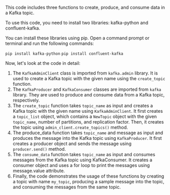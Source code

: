 This code includes three functions to create, produce, and consume data in a Kafka topic.

To use this code, you need to install two libraries: kafka-python and confluent-kafka.

You can install these libraries using pip. Open a command prompt or terminal and run the following commands:

`pip install kafka-python`
`pip install confluent-kafka`

Now, let's look at the code in detail:

1. The `KafkaAdminClient` class is imported from `kafka.admin` library. It is used to create a Kafka topic with the given name using the `create_topic` function.
2. The `KafkaProducer` and `KafkaConsumer` classes are imported from `kafka` library. They are used to produce and consume data from a Kafka topic, respectively.
3. The `create_topic` function takes `topic_name` as input and creates a Kafka topic with the given name using `KafkaAdminClient`. It first creates a `topic_list` object, which contains a `NewTopic` object with the given `topic_name`, number of partitions, and replication factor. Then, it creates the topic using `admin_client.create_topics()` method.
4. The produce_data function takes `topic_name` and message as input and produces the message into the Kafka topic using `KafkaProducer`. It first creates a producer object and sends the message using `producer.send()` method.
5. The `consume_data` function takes `topic_name` as input and consumes messages from the Kafka topic using KafkaConsumer. It creates a consumer object and uses a for loop to print the messages using message.value attribute.
6. Finally, the code demonstrates the usage of these functions by creating a topic with name `my_topic`, producing a sample message into the topic, and consuming the messages from the same topic.
